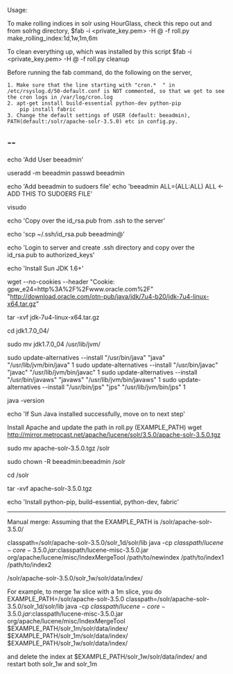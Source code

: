 Usage:

To make rolling indices in solr using HourGlass, check this repo out and from solrhg directory,
$fab -i <private_key.pem> -H <user>@<host> -f roll.py make_rolling_index:1d,1w,1m,6m

To clean everything up, which was installed by this script
$fab -i <private_key.pem> -H <user>@<host> -f roll.py cleanup

Before running the fab command, do the following on the server,

    1. Make sure that the line starting with "cron.*  " in /etc/rsyslog.d/50-default.conf is NOT commented, so that we get to see the cron logs in /var/log/cron.log
    2. apt-get install build-essential python-dev python-pip
        pip install fabric
    3. Change the default settings of USER (default: beeadmin), PATH(default:/solr/apache-solr-3.5.0) etc in config.py.


--
--
echo 'Add User beeadmin'

useradd -m beeadmin
passwd beeadmin

echo 'Add beeadmin to sudoers file'
echo 'beeadmin    ALL=(ALL:ALL) ALL <- ADD THIS TO SUDOERS FILE'

visudo

echo 'Copy over the id_rsa.pub from .ssh to the server'

echo 'scp ~/.ssh/id_rsa.pub beeadmin@<IP>'

echo 'Login to server and create .ssh directory and copy over the id_rsa.pub to authorized_keys'

echo 'Install Sun JDK 1.6+'

wget  --no-cookies --header "Cookie: gpw_e24=http%3A%2F%2Fwww.oracle.com%2F" "http://download.oracle.com/otn-pub/java/jdk/7u4-b20/jdk-7u4-linux-x64.tar.gz"

tar -xvf jdk-7u4-linux-x64.tar.gz

cd jdk1.7.0_04/

sudo mv jdk1.7.0_04 /usr/lib/jvm/

sudo update-alternatives --install "/usr/bin/java" "java" "/usr/lib/jvm/bin/java" 1
sudo update-alternatives --install "/usr/bin/javac" "javac" "/usr/lib/jvm/bin/javac" 1
sudo update-alternatives --install "/usr/bin/javaws" "javaws" "/usr/lib/jvm/bin/javaws" 1
sudo update-alternatives --install "/usr/bin/jps" "jps" "/usr/lib/jvm/bin/jps" 1

java -version

echo 'If Sun Java installed successfully, move on to next step'

Install Apache and update the path in roll.py (EXAMPLE_PATH)
wget http://mirror.metrocast.net/apache/lucene/solr/3.5.0/apache-solr-3.5.0.tgz

sudo mv apache-solr-3.5.0.tgz /solr

sudo chown -R beeadmin:beeadmin /solr

cd /solr

tar -xvf apache-solr-3.5.0.tgz 

echo 'Install python-pip, build-essential, python-dev, fabric'


--------------------------
Manual merge: Assuming that the EXAMPLE_PATH is /solr/apache-solr-3.5.0/

classpath=/solr/apache-solr-3.5.0/solr_1d/solr/lib
java -cp $classpath/lucene-core-3.5.0.jar:$classpath/lucene-misc-3.5.0.jar org/apache/lucene/misc/IndexMergeTool /path/to/newindex /path/to/index1 /path/to/index2

/solr/apache-solr-3.5.0/solr_1w/solr/data/index/

For example, to merge 1w slice with a 1m slice, you do
EXAMPLE_PATH=/solr/apache-solr-3.5.0
classpath=/solr/apache-solr-3.5.0/solr_1d/solr/lib
java -cp $classpath/lucene-core-3.5.0.jar:$classpath/lucene-misc-3.5.0.jar org/apache/lucene/misc/IndexMergeTool $EXAMPLE_PATH/solr_1m/solr/data/index/  $EXAMPLE_PATH/solr_1m/solr/data/index/  $EXAMPLE_PATH/solr_1w/solr/data/index/  

and delete the index at $EXAMPLE_PATH/solr_1w/solr/data/index/  and restart both solr_1w and solr_1m

